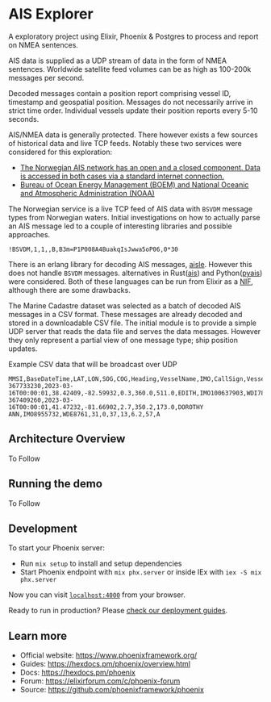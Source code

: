 # AIS Explorer

A exploratory project using Elixir, Phoenix & Postgres to process and report on NMEA sentences.

AIS data is supplied as a UDP stream of data in the form of NMEA sentences. Worldwide satellite feed volumes can be as high as 100-200k messages per second.

Decoded messages contain a position report comprising vessel ID, timestamp and geospatial position. Messages do not necessarily arrive in strict time order. Individual vessels update their position reports every 5-10 seconds.

AIS/NMEA data is generally protected. There however exists a few sources of historical data and live TCP feeds. Notably these two services were considered for this exploration:

- [The Norwegian AIS network has an open and a closed component. Data is accessed in both cases via a standard internet connection.](https://kystverket.no/en/navigation-and-monitoring/ais/access-to-ais-data/)
- [Bureau of Ocean Energy Management (BOEM) and National Oceanic and Atmospheric Administration (NOAA)](https://marinecadastre.gov/AIS/)

The Norwegian service is a live TCP feed of AIS data with `BSVDM` message types from Norwegian waters. Initial investigations on how to actually parse an AIS message led to a couple of interesting libraries and possible approaches.

```
!BSVDM,1,1,,B,B3m=P1P008A4BuakqIsJwwa5oP06,0*30
```

There is an erlang library for decoding AIS messages, [aisle](https://github.com/pentlandedge/aisle). However this does not handle `BSVDM` messages. alternatives in Rust([ais](https://github.com/squidpickles/ais/)) and Python([pyais](https://github.com/M0r13n/pyais/tree/master)) were considered. Both of these languages can be run from Elixir as a [NIF](https://www.erlang.org/doc/tutorial/nif.html), although there are some drawbacks.

The Marine Cadastre dataset was selected as a batch of decoded AIS messages in a CSV format. These messages are already decoded and stored in a downloadable CSV file. The initial module is to provide a simple UDP server that reads the data file and serves the data messages. However they only represent a partial view of one message type; ship position updates.

Example CSV data that will be broadcast over UDP

```csv
MMSI,BaseDateTime,LAT,LON,SOG,COG,Heading,VesselName,IMO,CallSign,VesselType,Status,Length,Width,Draft,Cargo,TransceiverClass
367733230,2023-03-16T00:00:01,38.42409,-82.59932,0.3,360.0,511.0,EDITH,IMO100637903,WDI7890,52,9,16,7,2.3,52,A
367409260,2023-03-16T00:00:01,41.47232,-81.66902,2.7,350.2,173.0,DOROTHY ANN,IMO8955732,WDE8761,31,0,37,13,6.2,57,A
```

## Architecture Overview

To Follow

## Running the demo

To Follow

## Development

To start your Phoenix server:

- Run `mix setup` to install and setup dependencies
- Start Phoenix endpoint with `mix phx.server` or inside IEx with `iex -S mix phx.server`

Now you can visit [`localhost:4000`](http://localhost:4000) from your browser.

Ready to run in production? Please [check our deployment guides](https://hexdocs.pm/phoenix/deployment.html).

## Learn more

- Official website: https://www.phoenixframework.org/
- Guides: https://hexdocs.pm/phoenix/overview.html
- Docs: https://hexdocs.pm/phoenix
- Forum: https://elixirforum.com/c/phoenix-forum
- Source: https://github.com/phoenixframework/phoenix
